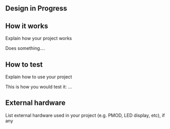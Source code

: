 <!---

This file is used to generate your project datasheet. Please fill in the information below and delete any unused
sections.

You can also include images in this folder and reference them in the markdown. Each image must be less than
512 kb in size, and the combined size of all images must be less than 1 MB.
-->

## Design in Progress

## How it works

Explain how your project works

Does something....

## How to test

Explain how to use your project

This is how you would test it: ...

## External hardware

List external hardware used in your project (e.g. PMOD, LED display, etc), if any
